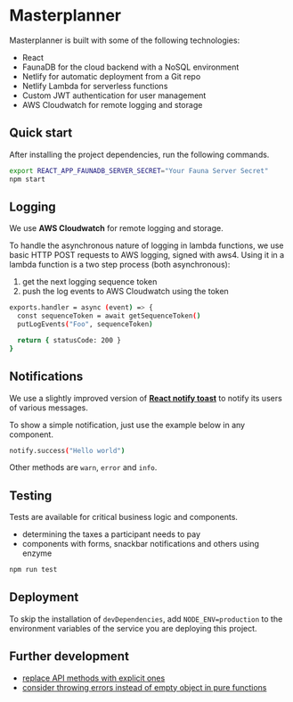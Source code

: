# Masterplanner

Masterplanner is built with some of the following technologies:

- React
- FaunaDB for the cloud backend with a NoSQL environment
- Netlify for automatic deployment from a Git repo
- Netlify Lambda for serverless functions
- Custom JWT authentication for user management
- AWS Cloudwatch for remote logging and storage

## Quick start

After installing the project dependencies, run the following commands.

```bash
export REACT_APP_FAUNADB_SERVER_SECRET="Your Fauna Server Secret"
npm start
```

## Logging

We use **AWS Cloudwatch** for remote logging and storage.

To handle the asynchronous nature of logging in lambda functions, we use basic HTTP POST requests to AWS logging, signed with aws4.
Using it in a lambda function is a two step process (both asynchronous):

1. get the next logging sequence token
2. push the log events to AWS Cloudwatch using the token

```bash
exports.handler = async (event) => {
  const sequenceToken = await getSequenceToken()
  putLogEvents("Foo", sequenceToken)

  return { statusCode: 200 }
}
```

## Notifications

We use a slightly improved version of [**React notify toast**](https://www.npmjs.com/package/react-notify-toast) to notify its users of various messages.

To show a simple notification, just use the example below in any component.

```bash
notify.success("Hello world")
```

Other methods are `warn`, `error` and `info`.

## Testing

Tests are available for critical business logic and components.

- determining the taxes a participant needs to pay
- components with forms, snackbar notifications and others using enzyme

```bash
npm run test
```

## Deployment

To skip the installation of `devDependencies`, add `NODE_ENV=production` to the environment variables of the service you are deploying this project.

## Further development

- [replace API methods with explicit ones](https://refactoring.com/catalog/removeFlagArgument.html)
- [consider throwing errors instead of empty object in pure functions](https://dev.to/carlillo/refactoring-guard-clauses-4ee6)
